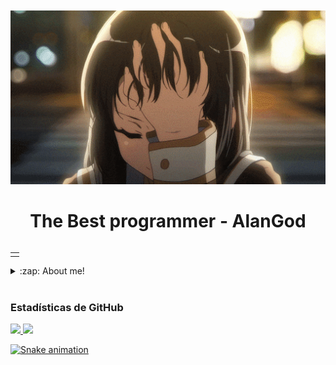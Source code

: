 ㅤㅤㅤㅤㅤㅤㅤㅤㅤㅤㅤㅤ![AlanCruz10](IMG/anime.gif)

<h1 align="center">The Best programmer - AlanGod </h1>

<table align="right">
<tr>
<td>


</td>
</tr>
</table>

<details>
  <summary>:zap: About me!</summary>

###  💻 I am a software development student💻!!
- 🧐 ¡I learn fast!
- 😈 I want to be programmer backend!!!!
- 😏 I am 20 years
- 🇲🇽 I am from mexico
</details>

<br />


<h3 align="left">Estadísticas de GitHub</h3>

<div>
  <a href="https://github.com/AlanCruz10/AlanCruz10">
  <img height="180em" src="https://github-readme-stats.vercel.app/api?username=AlanCruz10&show_icons=true&theme=radical&include_all_commits=true&count_private=true"/>
  <img height="180em" src="https://github-readme-stats.vercel.app/api/top-langs/?username=AlanCruz10&layout=compact&langs_count=7&theme=radical"/>
</div>

![Snake animation](https://github.com/AlanCruz10/AlanCruz10/blob/output/github-contribution-grid-snake.svg)


